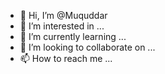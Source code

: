 - 👋 Hi, I’m @Muquddar
- 👀 I’m interested in ...
- 🌱 I’m currently learning ...
- 💞️ I’m looking to collaborate on ...
- 📫 How to reach me ...

<!---
Muquddar/Muquddar is a ✨ special ✨ repository because its `README.md` (this file) appears on your GitHub profile.
You can click the Preview link to take a look at your changes.
--->
